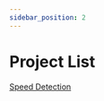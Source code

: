 ```yaml
---
sidebar_position: 2
---
```

# Project List

[Speed Detection](https://github.com/lvllvl/speedDetection)
